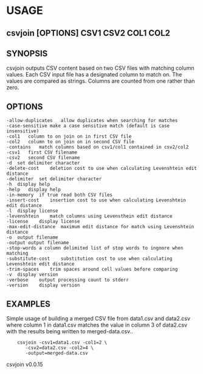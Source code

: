 
# USAGE

## csvjoin [OPTIONS] CSV1 CSV2 COL1 COL2

## SYNOPSIS

csvjoin outputs CSV content based on two CSV files with matching column values.
Each CSV input file has a designated column to match on. The values are
compared as strings. Columns are counted from one rather than zero.

## OPTIONS

	-allow-duplicates	allow duplicates when searching for matches
	-case-sensitive	make a case sensitive match (default is case insensitive)
	-col1	column to on join on in first CSV file
	-col2	column to on join on in second CSV file
	-contains	match columns based on csv1/col1 contained in csv2/col2
	-csv1	first CSV filename
	-csv2	second CSV filename
	-d	set delimiter character
	-delete-cost	deletion cost to use when calculating Levenshtein edit distance
	-delimiter	set delimiter character
	-h	display help
	-help	display help
	-in-memory	if true read both CSV files
	-insert-cost	insertion cost to use when calculating Levenshtein edit distance
	-l	display license
	-levenshtein	match columns using Levensthein edit distance
	-license	display license
	-max-edit-distance	maximum edit distance for match using Levenshtein distance
	-o	output filename
	-output	output filename
	-stop-words	a column delimited list of stop words to ingnore when matching
	-substitute-cost	substitution cost to use when calculating Levenshtein edit distance
	-trim-spaces	trim spaces around cell values before comparing
	-v	display version
	-verbose	output processing count to stderr
	-version	display version

## EXAMPLES

Simple usage of building a merged CSV file from data1.csv
and data2.csv where column 1 in data1.csv matches the value in
column 3 of data2.csv with the results being written to 
merged-data.csv..

```shell
    csvjoin -csv1=data1.csv -col1=2 \
       -csv2=data2.csv -col2=4 \
       -output=merged-data.csv
```

csvjoin v0.0.15
